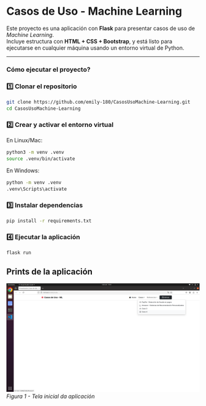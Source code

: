 # Casos de Uso - Machine Learning

Este proyecto es una aplicación con **Flask** para presentar casos de uso de *Machine Learning*.  
Incluye estructura con **HTML + CSS + Bootstrap**, y está listo para ejecutarse en cualquier máquina usando un entorno virtual de Python.

---

### Cómo ejecutar el proyecto?

### 1️⃣ Clonar el repositorio
```bash
git clone https://github.com/emily-180/CasosUsoMachine-Learning.git
cd CasosUsoMachine-Learning
```

### 2️⃣ Crear y activar el entorno virtual
En Linux/Mac:
```bash
python3 -m venv .venv
source .venv/bin/activate
```

En Windows:
```bash
python -m venv .venv
.venv\Scripts\activate
```

### 3️⃣ Instalar dependencias
```bash
pip install -r requirements.txt
```

### 4️⃣ Ejecutar la aplicación
```bash
flask run
```
## Prints de la aplicación
![Tela inicial](static/imagens/foto1.png)
*Figura 1 - Tela inicial da aplicación*
